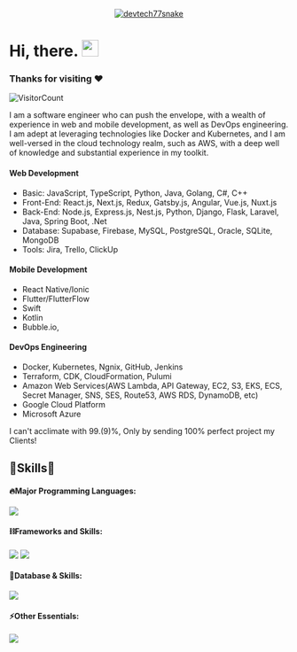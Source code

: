<p align="center">
  <a href="#"><img src="https://readme-typing-svg.herokuapp.com?font=Architects+Daughter&size=30&duration=3000&pause=800&color=1BCDFF&center=true&vCenter=true&random=false&width=600&height=60&lines=Welcome+to+my+Github+Profile!;Certificated+Senior+Full+Stack+Developer;Certificated+AI+&+ML+Developer;Especially+Frontend+Development" alt="devtech77snake" /></a>
</p>

<!-- Short Introduction -->

<h1 align = "left">
  Hi, there. <img src="https://github.com/devtech77snake/devtech77snake/blob/main/wave.gif" width="30" />

   ### Thanks for visiting :heart:
  ![VisitorCount](https://profile-counter.glitch.me/onlinehub0808/count.svg)
  &emsp;
  
</h1>
<p>I am a software engineer who can push the envelope, with a wealth of experience in web and mobile development, as well as DevOps engineering. I am adept at leveraging technologies like Docker and Kubernetes, and I am well-versed in the cloud technology realm, such as AWS, with a deep well of knowledge and substantial experience in my toolkit.</p>

#### Web Development

-   Basic: JavaScript, TypeScript, Python, Java, Golang, C#, C++
-   Front-End: React.js, Next.js, Redux, Gatsby.js, Angular, Vue.js, Nuxt.js
-   Back-End: Node.js, Express.js, Nest.js, Python, Django, Flask, Laravel, Java, Spring Boot, .Net
-   Database: Supabase, Firebase, MySQL, PostgreSQL, Oracle, SQLite, MongoDB
-   Tools: Jira, Trello, ClickUp

#### Mobile Development

-   React Native/Ionic
-   Flutter/FlutterFlow
-   Swift
-   Kotlin
-   Bubble.io, 

#### DevOps Engineering

-   Docker, Kubernetes, Ngnix, GitHub, Jenkins
-   Terraform, CDK, CloudFormation, Pulumi
-   Amazon Web Services(AWS Lambda, API Gateway, EC2, S3, EKS, ECS, Secret Manager, SNS, SES, Route53, AWS RDS, DynamoDB, etc)
-   Google Cloud Platform
-   Microsoft Azure


<p>I can't acclimate with 99.(9)%, Only by sending 100% perfect project my Clients!</p>
<p></p>

<!-- Skills Section -->
<h2 align="left">🚀Skills🚀</h2>

<div>

#### 🔥Major Programming Languages:

  <div align="left">
    <img src="https://skillicons.dev/icons?i=html,css,jquery,js,ts,threejs,php,java,py,go,ruby,cs,solidity,swift,kotlin" />
  </div>

#### ⛓️Frameworks and Skills:

  <div align="left">      
    <img src="https://skillicons.dev/icons?i=bootstrap,tailwind,react,redux,nextjs,vue,nuxtjs,angular" />
    <img src="https://skillicons.dev/icons?i=nodejs,express,nestjs,laravel,spring,django,flask,pytorch,tensorflow,dotnet,figma,flutter,webflow,wordpress" />
  </div>
  
#### 🧵Database & Skills:

  <div align="left">      
    <img src="https://skillicons.dev/icons?i=mysql,postgres,sqlite,mongodb,graphql,firebase,supabase,redis,postman" />
  </div>

#### ⚡️Other Essentials:

  <div align="left">      
    <img src="https://skillicons.dev/icons?i=git,gitlab,github,powershell,linux,bash,docker,kubernetes,nginx,heroku,netlify,vercel,cloudflare,aws,gcp,azure,ai,bots" />
  </div>
</div>
